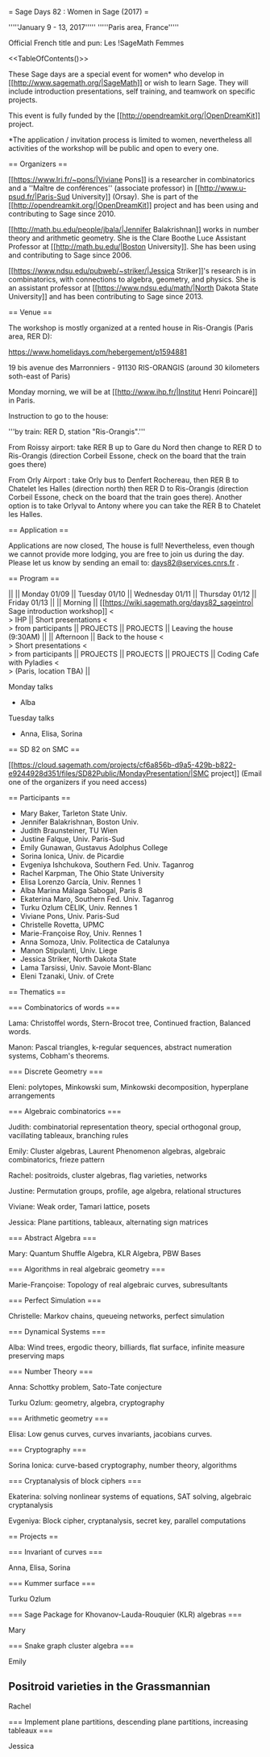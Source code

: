 = Sage Days 82 : Women in Sage (2017) =

'''''January 9 - 13, 2017'''''
'''''Paris area, France'''''

Official French title and pun: Les !SageMath Femmes 

<<TableOfContents()>>

These Sage days are a special event for women* who develop in [[http://www.sagemath.org/|SageMath]] or wish to learn Sage. They will include introduction presentations, self training,  and teamwork on
specific projects.

This event is fully funded by the [[http://opendreamkit.org/|OpenDreamKit]] project.

*The application / invitation process is limited to women, nevertheless all activities of the workshop will be public and open to every one.

== Organizers ==

[[https://www.lri.fr/~pons/|Viviane Pons]] is a researcher in combinatorics and a ''Maître de conférences'' (associate professor) in [[http://www.u-psud.fr/|Paris-Sud University]] (Orsay). She is
part of the [[http://opendreamkit.org/|OpenDreamKit]] project and has been using and contributing to Sage since 2010. 

[[http://math.bu.edu/people/jbala/|Jennifer Balakrishnan]] works in number theory and arithmetic geometry. She is the Clare Boothe Luce Assistant Professor at [[http://math.bu.edu/|Boston University]]. She has been using and contributing to Sage since 2006.

[[https://www.ndsu.edu/pubweb/~striker/|Jessica Striker]]'s research is in combinatorics, with connections to algebra, geometry, and physics. She is an assistant professor at [[https://www.ndsu.edu/math/|North Dakota State University]] and has been contributing to Sage since 2013.

== Venue ==

The workshop is mostly organized at a rented house in Ris-Orangis (Paris area, RER D):

https://www.homelidays.com/hebergement/p1594881

19 bis avenue des Marronniers - 91130 RIS-ORANGIS (around 30 kilometers soth-east of Paris)

Monday morning, we will be at [[http://www.ihp.fr/|Institut Henri Poincaré]] in Paris.

Instruction to go to the house:

'''by train: RER D, station "Ris-Orangis".'''

From Roissy airport: take RER B up to Gare du Nord then change to RER D to Ris-Orangis (direction Corbeil Essone, check on the board that the train goes there)

From Orly Airport : take Orly bus to Denfert Rochereau, then RER B to Chatelet les Halles (direction north) then RER D to Ris-Orangis (direction Corbeil Essone, check on the board that the train goes there). Another option is to take Orlyval to Antony where you can take the RER B to Chatelet les Halles.



== Application ==

Applications are now closed, The house is full! Nevertheless, even though we cannot provide more lodging, you are free to join us during the day.
Please let us know by sending an email to: days82@services.cnrs.fr .

== Program ==

||          || Monday 01/09 || Tuesday 01/10 || Wednesday 01/11 || Thursday 01/12 || Friday 01/13 ||
|| Morning  || [[https://wiki.sagemath.org/days82_sageintro| Sage introduction workshop]] <<BR>>   IHP ||  Short presentations <<BR>> from participants || PROJECTS || PROJECTS || Leaving the house (9:30AM) ||
|| Afternoon || Back to the house <<BR>> Short presentations <<BR>> from participants || PROJECTS || PROJECTS || PROJECTS || Coding Cafe with Pyladies <<BR>> (Paris, location TBA) ||


Monday talks
 * Alba

Tuesday talks
 * Anna, Elisa, Sorina

== SD 82 on SMC ==

[[https://cloud.sagemath.com/projects/cf6a856b-d9a5-429b-b822-e9244928d351/files/SD82Public/MondayPresentation/|SMC project]] (Email one of the organizers if you need access)

== Participants ==

 * Mary Baker, Tarleton State Univ.
 * Jennifer Balakrishnan, Boston Univ.
 * Judith Braunsteiner, TU Wien
 * Justine Falque, Univ. Paris-Sud
 * Emily Gunawan, Gustavus Adolphus College
 * Sorina Ionica, Univ. de Picardie
 * Evgeniya Ishchukova, Southern Fed. Univ. Taganrog
 * Rachel Karpman, The Ohio State University
 * Elisa Lorenzo García, Univ. Rennes 1
 * Alba Marina Málaga Sabogal, Paris 8
 * Ekaterina Maro, Southern Fed. Univ. Taganrog
 * Turku Ozlum CELIK, Univ. Rennes 1
 * Viviane Pons, Univ. Paris-Sud
 * Christelle Rovetta, UPMC
 * Marie-Françoise Roy, Univ. Rennes 1
 * Anna Somoza, Univ. Politectica de Catalunya
 * Manon Stipulanti, Univ. Liege
 * Jessica Striker, North Dakota State
 * Lama Tarsissi, Univ. Savoie Mont-Blanc
 * Eleni Tzanaki, Univ. of Crete

== Thematics ==

=== Combinatorics of words ===

Lama: Christoffel words, Stern-Brocot tree, Continued fraction, Balanced words.

Manon: Pascal triangles, k-regular sequences, abstract numeration systems, Cobham's theorems.

=== Discrete Geometry ===

Eleni: polytopes, Minkowski sum, Minkowski decomposition, hyperplane arrangements

=== Algebraic combinatorics ===

Judith: combinatorial representation theory, special orthogonal group, vacillating tableaux, branching rules

Emily: Cluster algebras, Laurent Phenomenon algebras, algebraic combinatorics, frieze pattern

Rachel: positroids, cluster algebras, flag varieties, networks

Justine: Permutation groups, profile, age algebra, relational structures

Viviane: Weak order, Tamari lattice, posets

Jessica: Plane partitions, tableaux, alternating sign matrices

=== Abstract Algebra ===

Mary: Quantum Shuffle Algebra, KLR Algebra, PBW Bases

=== Algorithms in real algebraic geometry ===

Marie-Françoise: Topology of real algebraic curves, subresultants

=== Perfect Simulation ===

Christelle: Markov chains, queueing networks, perfect simulation

=== Dynamical Systems ===

Alba: Wind trees, ergodic theory, billiards, flat surface, infinite measure preserving maps

=== Number Theory ===

Anna: Schottky problem, Sato-Tate conjecture

Turku Ozlum: geometry, algebra, cryptography

=== Arithmetic geometry ===

Elisa: Low genus curves, curves invariants, jacobians curves.

=== Cryptography ===

Sorina Ionica: curve-based cryptography, number theory, algorithms

=== Cryptanalysis of block ciphers ===

Ekaterina: solving nonlinear systems of equations, SAT solving, algebraic cryptanalysis

Evgeniya: Block cipher, cryptanalysis, secret key, parallel computations 

== Projects ==

=== Invariant of curves ===

Anna, Elisa, Sorina

=== Kummer surface ===

Turku Ozlum

=== Sage Package for Khovanov-Lauda-Rouquier (KLR) algebras ===

Mary

=== Snake graph cluster algebra ===

Emily

## Positroid varieties in the Grassmannian

Rachel

=== Implement plane partitions, descending plane partitions, increasing tableaux ===

Jessica
